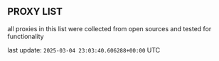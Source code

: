 ## PROXY LIST

all proxies in this list were collected from open sources and tested for functionality

last update: `2025-03-04 23:03:40.606288+00:00` UTC